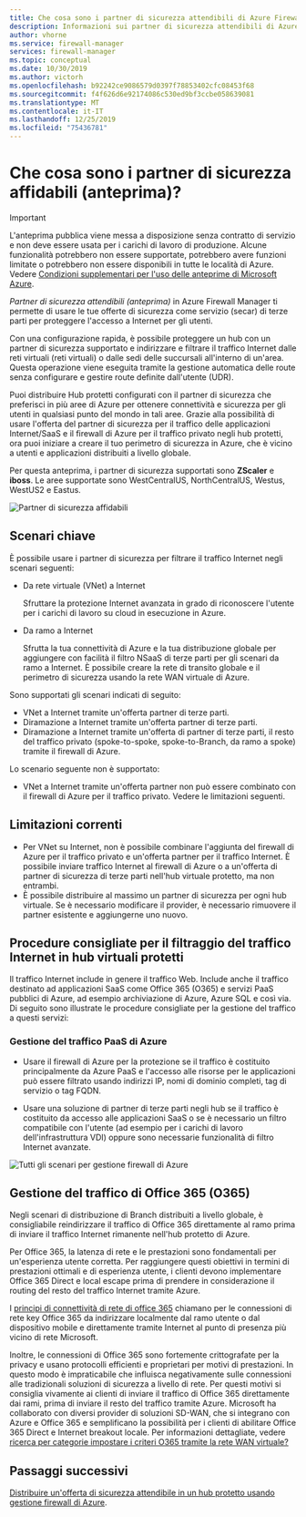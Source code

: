 ```yaml
---
title: Che cosa sono i partner di sicurezza attendibili di Azure Firewall Manager (anteprima)
description: Informazioni sui partner di sicurezza attendibili di Azure Firewall Manager
author: vhorne
ms.service: firewall-manager
services: firewall-manager
ms.topic: conceptual
ms.date: 10/30/2019
ms.author: victorh
ms.openlocfilehash: b92242ce9086579d0397f78853402cfc08453f68
ms.sourcegitcommit: f4f626d6e92174086c530ed9bf3ccbe058639081
ms.translationtype: MT
ms.contentlocale: it-IT
ms.lasthandoff: 12/25/2019
ms.locfileid: "75436781"
---
```

# <a name="what-are-trusted-security-partners-preview"></a>Che cosa sono i partner di sicurezza affidabili (anteprima)?

> [!IMPORTANT]
> L'anteprima pubblica viene messa a disposizione senza contratto di servizio e non deve essere usata per i carichi di lavoro di produzione. Alcune funzionalità potrebbero non essere supportate, potrebbero avere funzioni limitate o potrebbero non essere disponibili in tutte le località di Azure. Vedere [Condizioni supplementari per l'uso delle anteprime di Microsoft Azure](https://azure.microsoft.com/support/legal/preview-supplemental-terms/).

*Partner di sicurezza attendibili (anteprima)* in Azure Firewall Manager ti permette di usare le tue offerte di sicurezza come servizio (secar) di terze parti per proteggere l'accesso a Internet per gli utenti.

Con una configurazione rapida, è possibile proteggere un hub con un partner di sicurezza supportato e indirizzare e filtrare il traffico Internet dalle reti virtuali (reti virtuali) o dalle sedi delle succursali all'interno di un'area. Questa operazione viene eseguita tramite la gestione automatica delle route senza configurare e gestire route definite dall'utente (UDR).

Puoi distribuire Hub protetti configurati con il partner di sicurezza che preferisci in più aree di Azure per ottenere connettività e sicurezza per gli utenti in qualsiasi punto del mondo in tali aree. Grazie alla possibilità di usare l'offerta del partner di sicurezza per il traffico delle applicazioni Internet/SaaS e il firewall di Azure per il traffico privato negli hub protetti, ora puoi iniziare a creare il tuo perimetro di sicurezza in Azure, che è vicino a utenti e applicazioni distribuiti a livello globale.

Per questa anteprima, i partner di sicurezza supportati sono **ZScaler** e **iboss**. Le aree supportate sono WestCentralUS, NorthCentralUS, Westus, WestUS2 e Eastus.

![Partner di sicurezza affidabili](media/trusted-security-partners/trusted-security-partners.png)

## <a name="key-scenarios"></a>Scenari chiave

È possibile usare i partner di sicurezza per filtrare il traffico Internet negli scenari seguenti:

- Da rete virtuale (VNet) a Internet

   Sfruttare la protezione Internet avanzata in grado di riconoscere l'utente per i carichi di lavoro su cloud in esecuzione in Azure.

- Da ramo a Internet

   Sfrutta la tua connettività di Azure e la tua distribuzione globale per aggiungere con facilità il filtro NSaaS di terze parti per gli scenari da ramo a Internet. È possibile creare la rete di transito globale e il perimetro di sicurezza usando la rete WAN virtuale di Azure.

Sono supportati gli scenari indicati di seguito:
-   VNet a Internet tramite un'offerta partner di terze parti.
-   Diramazione a Internet tramite un'offerta partner di terze parti.
-   Diramazione a Internet tramite un'offerta di partner di terze parti, il resto del traffico privato (spoke-to-spoke, spoke-to-Branch, da ramo a spoke) tramite il firewall di Azure.

Lo scenario seguente non è supportato:

- VNet a Internet tramite un'offerta partner non può essere combinato con il firewall di Azure per il traffico privato. Vedere le limitazioni seguenti.

## <a name="current-limitations"></a>Limitazioni correnti

- Per VNet su Internet, non è possibile combinare l'aggiunta del firewall di Azure per il traffico privato e un'offerta partner per il traffico Internet. È possibile inviare traffico Internet al firewall di Azure o a un'offerta di partner di sicurezza di terze parti nell'hub virtuale protetto, ma non entrambi. 
- È possibile distribuire al massimo un partner di sicurezza per ogni hub virtuale. Se è necessario modificare il provider, è necessario rimuovere il partner esistente e aggiungerne uno nuovo.

## <a name="best-practices-for-internet-traffic-filtering-in-secured-virtual-hubs"></a>Procedure consigliate per il filtraggio del traffico Internet in hub virtuali protetti

Il traffico Internet include in genere il traffico Web. Include anche il traffico destinato ad applicazioni SaaS come Office 365 (O365) e servizi PaaS pubblici di Azure, ad esempio archiviazione di Azure, Azure SQL e così via. Di seguito sono illustrate le procedure consigliate per la gestione del traffico a questi servizi:

### <a name="handling-azure-paas-traffic"></a>Gestione del traffico PaaS di Azure
 
- Usare il firewall di Azure per la protezione se il traffico è costituito principalmente da Azure PaaS e l'accesso alle risorse per le applicazioni può essere filtrato usando indirizzi IP, nomi di dominio completi, tag di servizio o tag FQDN.

- Usare una soluzione di partner di terze parti negli hub se il traffico è costituito da accesso alle applicazioni SaaS o se è necessario un filtro compatibile con l'utente (ad esempio per i carichi di lavoro dell'infrastruttura VDI) oppure sono necessarie funzionalità di filtro Internet avanzate.

![Tutti gli scenari per gestione firewall di Azure](media/trusted-security-partners/all-scenarios.png)

## <a name="handling-office-365-o365-traffic"></a>Gestione del traffico di Office 365 (O365)

Negli scenari di distribuzione di Branch distribuiti a livello globale, è consigliabile reindirizzare il traffico di Office 365 direttamente al ramo prima di inviare il traffico Internet rimanente nell'hub protetto di Azure.

Per Office 365, la latenza di rete e le prestazioni sono fondamentali per un'esperienza utente corretta. Per raggiungere questi obiettivi in termini di prestazioni ottimali e di esperienza utente, i clienti devono implementare Office 365 Direct e local escape prima di prendere in considerazione il routing del resto del traffico Internet tramite Azure.

I [principi di connettività di rete di office 365](https://docs.microsoft.com/office365/enterprise/office-365-network-connectivity-principles) chiamano per le connessioni di rete key Office 365 da indirizzare localmente dal ramo utente o dal dispositivo mobile e direttamente tramite Internet al punto di presenza più vicino di rete Microsoft.

Inoltre, le connessioni di Office 365 sono fortemente crittografate per la privacy e usano protocolli efficienti e proprietari per motivi di prestazioni. In questo modo è impraticabile che influisca negativamente sulle connessioni alle tradizionali soluzioni di sicurezza a livello di rete. Per questi motivi si consiglia vivamente ai clienti di inviare il traffico di Office 365 direttamente dai rami, prima di inviare il resto del traffico tramite Azure. Microsoft ha collaborato con diversi provider di soluzioni SD-WAN, che si integrano con Azure e Office 365 e semplificano la possibilità per i clienti di abilitare Office 365 Direct e Internet breakout locale. Per informazioni dettagliate, vedere [ricerca per categorie impostare i criteri O365 tramite la rete WAN virtuale?](https://docs.microsoft.com/azure/virtual-wan/virtual-wan-office365-overview)


## <a name="next-steps"></a>Passaggi successivi

[Distribuire un'offerta di sicurezza attendibile in un hub protetto usando gestione firewall di Azure](deploy-trusted-security-partner.md).
